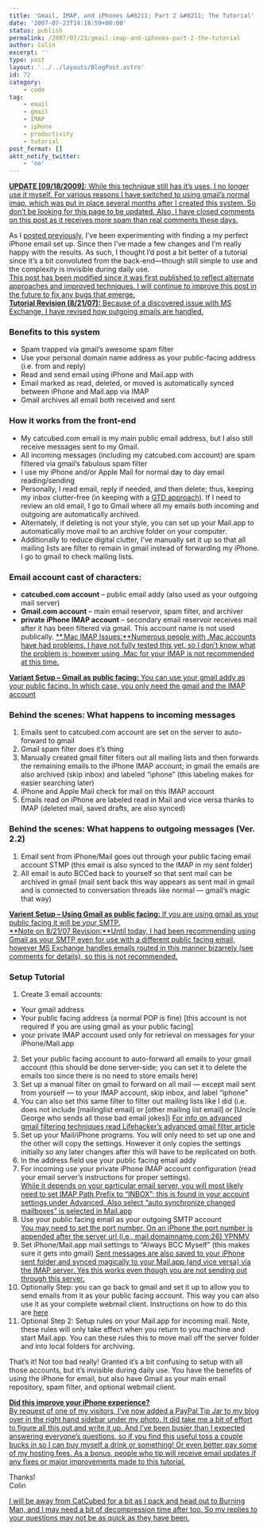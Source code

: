 ```yaml
---
title: 'Gmail, IMAP, and iPhones &#8211; Part 2 &#8211; The Tutorial'
date: '2007-07-23T14:18:59+00:00'
status: publish
permalink: /2007/07/23/gmail-imap-and-iphones-part-2-the-tutorial
author: Colin
excerpt: ''
type: post
layout: '../../layouts/BlogPost.astro'
id: 72
category:
    - code
tag:
    - email
    - gmail
    - IMAP
    - iphone
    - productivity
    - tutorial
post_format: []
aktt_notify_twitter:
    - 'no'
---
```

<ins class="block" datetime="2009-09-18T20:12:24+00:00">**UPDATE \[09/18/2009\]:** While this technique still has it’s uses, I no longer use it myself. For various reasons I have switched to using gmail’s normal imap, which was put in place several months after I created this system. So don’t be looking for this page to be updated. Also, I have closed comments on this post as it receives more spam than real comments these days.</ins>

As I [posted previously](https://catcubed.com/2007/07/19/gmail-imap-and-iphones-oh-my/), I’ve been experimenting with finding a my perfect iPhone email set up. Since then I’ve made a few changes and I’m really happy with the results. As such, I thought I’d post a bit better of a tutorial since it’s a bit convoluted from the back-end—though still simple to use and the complexity is invisible during daily use.  
<ins class="insertBlock" datetime="2007-08-03T01:51:51+00:00">This post has been modified since it was first published to reflect alternate approaches and improved techniques. I will continue to improve this post in the future to fix any bugs that emerge.</ins>  
<ins class="insertBlock" datetime="2007-08-21T23:11:35+00:00">**Tutorial Revision (8/21/07):** Because of a discovered issue with MS Exchange, I have revised how outgoing emails are handled.</ins>

### Benefits to this system

- Spam trapped via gmail’s awesome spam filter
- Use your personal domain name address as your public-facing address (i.e. from and reply)
- Read and send email using iPhone and Mail.app with
- Email marked as read, deleted, or moved is automatically synced between iPhone and Mail.app via IMAP
- Gmail archives all email both received and sent

### How it works from the front-end

- My catcubed.com email is my main public email address, but I also still receive messages sent to my Gmail.
- All incoming messages (including my catcubed.com account) are spam filtered via gmail’s fabulous spam filter
- I use my iPhone and/or Apple Mail for normal day to day email reading/sending
- Personally, I read email, reply if needed, and then delete; thus, keeping my inbox clutter-free (in keeping with a [GTD approach](https://en.wikipedia.org/wiki/Getting_Things_Done)). If I need to review an old email, I go to Gmail where all my emails both incoming and outgoing are automatically archived.
- Alternately, if deleting is not your style, you can set up your Mail.app to automatically move mail to an archive folder on your computer.
- Additionally to reduce digital clutter, I’ve manually set it up so that all mailing lists are filter to remain in gmail instead of forwarding my iPhone. I go to gmail to check mailing lists.

### Email account cast of characters:

- **catcubed.com account** – public email addy (also used as your outgoing mail server)
- **Gmail.com account** – main email reservoir, spam filter, and archiver
- **private iPhone IMAP account** – secondary email reservoir receives mail after it has been filtered via gmail. This account name is not used publically. <ins class="insertBlock" datetime="2007-08-21T20:55:01+00:00">**.Mac IMAP Issues:**Numerous people with .Mac accounts have had problems. I have not fully tested this yet, so I don’t know what the problem is; however using .Mac for your IMAP is not recommended at this time.</ins>

<ins class="insertBlock" datetime="2007-08-21T23:11:35+00:00">**Variant Setup – Gmail as public facing:** You can use your gmail addy as your public facing. In which case, you only need the gmail and the IMAP account</ins>

### Behind the scenes: What happens to incoming messages

1. Emails sent to catcubed.com account are set on the server to auto-forward to gmail
2. Gmail spam filter does it’s thing
3. Manually created gmail filter filters out all mailing lists and then forwards the remaining emails to the iPhone IMAP account; in gmail the emails are also archived (skip inbox) and labeled “iphone” (this labeling makes for easier searching later)
4. iPhone and Apple Mail check for mail on this IMAP account
5. Emails read on iPhone are labeled read in Mail and vice versa thanks to IMAP (deleted mail, saved drafts, are also synced)

### Behind the scenes: What happens to outgoing messages (Ver. 2.2)

1. Email sent from iPhone/Mail goes out through your public facing email account STMP (this email is also synced to the IMAP in my sent folder)
2. All email is auto BCCed back to yourself so that sent mail can be archived in gmail (mail sent back this way appears as sent mail in gmail and is connected to conversation threads like normal — gmail’s magic that way)

<ins class="insertBlock" datetime="2007-08-21T23:11:35+00:00">**Varient Setup – Using Gmail as public facing:** If you are using gmail as your public facing it will be your SMTP.</ins>  
<ins class="insertBlock" datetime="2007-08-21T23:11:35+00:00">**Note on 8/21/07 Revision:**Until today, I had been recommending using Gmail as your SMTP even for use with a different public facing email, however MS Exchange handles emails routed in this manner bizarrely (see comments for details), so this is not recommended.</ins>

### Setup Tutorial

1. Create 3 email accounts: 
  - Your gmail address
  - Your public facing address (a normal POP is fine) \[this account is not required if you are using gmail as your public facing\]
  - your private IMAP account used only for retrieval on messages for your iPhone/Mail.app
2. Set your public facing account to auto-forward all emails to your gmail account (this should be done server-side; you can set it to delete the emails too since there is no need to store emails here)
3. Set up a manual filter on gmail to forward on all mail — except mail sent from yourself — to your IMAP account, skip inbox, and label “iphone”
4. You can also set this same filter to filter out mailing lists like I did (i.e. does not include \[mailinglist email\] or \[other mailing list email\] or \[Uncle George who sends all those bad email jokes\]) <ins class="insertBlock" datetime="2007-08-04T19:42:32+00:00">For info on advanced gmail filtering techniques read [Lifehacker’s advanced gmail filter article](https://lifehacker.com/software/hack-attack/build-advanced-gmail-filters-and-persistent-searches-276499.php)</ins>
5. Set up your Mail/iPhone programs. You will only need to set up one and the other will copy the settings. However it only copies the settings initially so any later changes after this will have to be replicated on both. 
  1. In the address field use your public facing email addy
  2. For incoming use your private iPhone IMAP account configuration (read your email server’s instructions for proper settings).  
      <ins class="insertBlock" datetime="2007-08-21T23:11:35+00:00">While it depends on your particular email server, you will most likely need to set IMAP Path Prefix to “INBOX”; this is found in your account settings under Advanced. Also select “auto synchronize changed mailboxes” is selected in Mail.app</ins>
  3. Use your public facing email as your outgoing SMTP account  
      <ins class="insertBlock" datetime="2007-08-21T23:11:35+00:00">You may need to set the port number. On an iPhone the port number is appended after the server url (i.e., mail.domainname.com:26) YPNMV</ins>
  4. Set iPhone/Mail.app mail settings to “Always BCC Myself” (this makes sure it gets into gmail) <ins class="insertBlock" datetime="2007-08-14T03:57:22+00:00">Sent messages are also saved to your iPhone sent folder and synced magically to your Mail.app (and vice versa) via the IMAP server. Yes this works even though you are not sending out through this server.</ins>
6. Optionally Step: you can go back to gmail and set it up to allow you to send emails from it as your public facing account. This way you can also use it as your complete webmail client. Instructions on how to do this are [here](https://mail.google.com/support/bin/answer.py?hl=en&answer=20616 "Gmail Help: How do I customize the From: address on outgoing mail?")
7. Optional Step 2: Setup rules on your Mail.app for incoming mail. Note, these rules will only take effect when you return to you machine and start Mail.app. You can these rules this to move mail off the server folder and into local folders for archiving.

That’s it! Not too bad really! Granted it’s a bit confusing to setup with all those accounts, but it’s invisible during daily use. You have the benefits of using the iPhone for email, but also have Gmail as your main email repository, spam filter, and optional webmail client.

<ins class="insertBlock" datetime="2007-08-17T22:10:22+00:00">**Did this improve your iPhone experience?**  
By request of one of my visitors, I’ve now added a PayPal Tip Jar to my blog over in the right hand sidebar under my photo. It did take me a bit of effort to figure all this out and write it up. And I’ve been busier than I expected answering everyone’s questions, so if you find this useful toss a couple bucks in so I can buy myself a drink or something! Or even better pay some of my hosting fees. As a bonus, people who tip will receive email updates if any fixes or major improvements made to this tutorial.</ins>

Thanks!  
Colin

<ins class="insertBlock" datetime="2007-08-21T20:55:01+00:00">I will be away from CatCubed for a bit as I pack and head out to Burning Man, and I may need a bit of decompression time after too. So my replies to your questions may not be as quick as they have been.</ins>